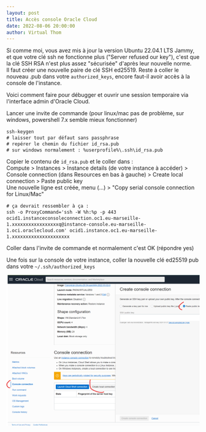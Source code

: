 ```yaml
---
layout: post
title: Accès console Oracle Cloud
date: 2022-08-06 20:00:00
author: Virtual Thom
---
```

Si comme moi, vous avez mis à jour la version Ubuntu 22.04.1 LTS Jammy, et que votre clé ssh ne fonctionne plus ("Server refused our key"), c'est que la clé SSH RSA n'est plus assez "sécurisée" d'après leur nouvelle norme.  
Il faut créer une nouvelle paire de clé SSH ed25519. Reste à coller le nouveau .pub dans votre `authorized_keys`, encore faut-il avoir accès à la console de l'instance. 
  
Voici comment faire pour débugger et ouvrir une session temporaire via l'interface admin d'Oracle Cloud.  

Lancer une invite de commande (pour linux/mac pas de problème, sur windows, powershell 7.x semble mieux fonctionner)  
```
ssh-keygen
# laisser tout par défaut sans passphrase
# repérer le chemin du fichier id_rsa.pub
# sur windows normalement : %userprofile%\.ssh\id_rsa.pub
```

Copier le contenu de `id_rsa.pub` et le coller dans :  
Compute > Instances > Instance details (de votre instance à accéder) > Console connection (dans Resources en bas à gauche) > Create local connection > Paste public key  
Une nouvelle ligne est créée, menu (...) > "Copy serial console connection for Linux/Mac"  
```
# ça devrait ressembler à ça :
ssh -o ProxyCommand='ssh -W %h:%p -p 443 ocid1.instanceconsoleconnection.oc1.eu-marseille-1.xxxxxxxxxxxxxxxxxq@instance-console.eu-marseille-1.oci.oraclecloud.com' ocid1.instance.oc1.eu-marseille-1.xxxxxxxxxxxxxxxxxxxxx
```
Coller dans l'invite de commande et normalement c'est OK (répondre yes)  
  
Une fois sur la console de votre instance, coller la nouvelle clé ed25519 pub dans votre `~/.ssh/authorized_keys`


![oracle_cloud_console_connection.png](/wp-content/uploads/oracle_cloud_console_connection.png)
